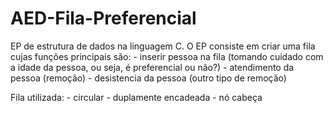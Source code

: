 # AED-Fila-Preferencial

EP de estrutura de dados na linguagem C.
O EP consiste em criar uma fila cujas funções principais são:
    - inserir pessoa na fila (tomando cuidado com a idade da pessoa, ou seja, é preferencial ou não?)
    - atendimento da pessoa (remoção)
    - desistencia da pessoa (outro tipo de remoção)

Fila utilizada:
    - circular
    - duplamente encadeada
    - nó cabeça
